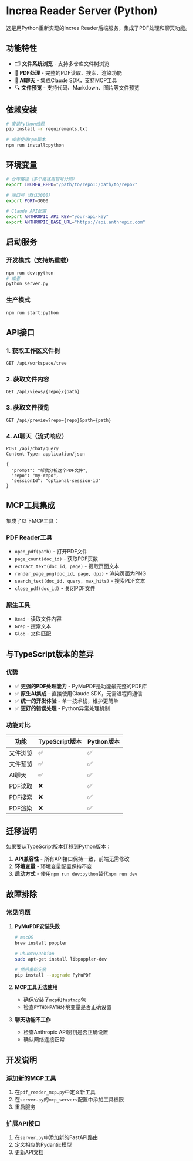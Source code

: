 # Increa Reader Server (Python)

这是用Python重新实现的Increa Reader后端服务，集成了PDF处理和聊天功能。

## 功能特性

- 🗂️ **文件系统浏览** - 支持多仓库文件树浏览
- 📄 **PDF处理** - 完整的PDF读取、搜索、渲染功能
- 💬 **AI聊天** - 集成Claude SDK，支持MCP工具
- 🔍 **文件预览** - 支持代码、Markdown、图片等文件预览

## 依赖安装

```bash
# 安装Python依赖
pip install -r requirements.txt

# 或者使用npm脚本
npm run install:python
```

## 环境变量

```bash
# 仓库路径（多个路径用冒号分隔）
export INCREA_REPO="/path/to/repo1:/path/to/repo2"

# 端口号（默认3000）
export PORT=3000

# Claude API配置
export ANTHROPIC_API_KEY="your-api-key"
export ANTHROPIC_BASE_URL="https://api.anthropic.com"
```

## 启动服务

### 开发模式（支持热重载）
```bash
npm run dev:python
# 或者
python server.py
```

### 生产模式
```bash
npm run start:python
```

## API接口

### 1. 获取工作区文件树
```
GET /api/workspace/tree
```

### 2. 获取文件内容
```
GET /api/views/{repo}/{path}
```

### 3. 获取文件预览
```
GET /api/preview?repo={repo}&path={path}
```

### 4. AI聊天（流式响应）
```
POST /api/chat/query
Content-Type: application/json

{
  "prompt": "帮我分析这个PDF文件",
  "repo": "my-repo",
  "sessionId": "optional-session-id"
}
```

## MCP工具集成

集成了以下MCP工具：

### PDF Reader工具
- `open_pdf(path)` - 打开PDF文件
- `page_count(doc_id)` - 获取PDF页数
- `extract_text(doc_id, page)` - 提取页面文本
- `render_page_png(doc_id, page, dpi)` - 渲染页面为PNG
- `search_text(doc_id, query, max_hits)` - 搜索PDF文本
- `close_pdf(doc_id)` - 关闭PDF文件

### 原生工具
- `Read` - 读取文件内容
- `Grep` - 搜索文本
- `Glob` - 文件匹配

## 与TypeScript版本的差异

### 优势
- ✅ **更强的PDF处理能力** - PyMuPDF是功能最完整的PDF库
- ✅ **原生AI集成** - 直接使用Claude SDK，无需进程间通信
- ✅ **统一的开发体验** - 单一技术栈，维护更简单
- ✅ **更好的错误处理** - Python异常处理机制

### 功能对比
| 功能 | TypeScript版本 | Python版本 |
|------|---------------|------------|
| 文件浏览 | ✅ | ✅ |
| 文件预览 | ✅ | ✅ |
| AI聊天 | ✅ | ✅ |
| PDF读取 | ❌ | ✅ |
| PDF搜索 | ❌ | ✅ |
| PDF渲染 | ❌ | ✅ |

## 迁移说明

如果要从TypeScript版本迁移到Python版本：

1. **API兼容性** - 所有API接口保持一致，前端无需修改
2. **环境变量** - 环境变量配置保持不变
3. **启动方式** - 使用`npm run dev:python`替代`npm run dev`

## 故障排除

### 常见问题

1. **PyMuPDF安装失败**
   ```bash
   # macOS
   brew install poppler

   # Ubuntu/Debian
   sudo apt-get install libpoppler-dev

   # 然后重新安装
   pip install --upgrade PyMuPDF
   ```

2. **MCP工具无法使用**
   - 确保安装了`mcp`和`fastmcp`包
   - 检查`PYTHONPATH`环境变量是否正确设置

3. **聊天功能不工作**
   - 检查Anthropic API密钥是否正确设置
   - 确认网络连接正常

## 开发说明

### 添加新的MCP工具
1. 在`pdf_reader_mcp.py`中定义新工具
2. 在`server.py`的`mcp_servers`配置中添加工具权限
3. 重启服务

### 扩展API接口
1. 在`server.py`中添加新的FastAPI路由
2. 定义相应的Pydantic模型
3. 更新API文档